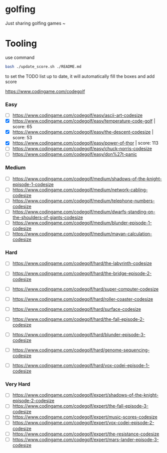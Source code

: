 # golfing
Just sharing golfing games ~

# Tooling
use command 
```bash
bash ./update_score.sh ./README.md  
```
to set the TODO list up to date, it will automatically fill the boxes and add score

https://www.codingame.com/codegolf

### Easy

- [ ] https://www.codingame.com/codegolf/easy/ascii-art-codesize
- [x] https://www.codingame.com/codegolf/easy/temperature-code-golf | score: 65
- [x] https://www.codingame.com/codegolf/easy/the-descent-codesize | score: 53
- [x] https://www.codingame.com/codegolf/easy/power-of-thor | score: 113
- [ ] https://www.codingame.com/codegolf/easy/chuck-norris-codesize
- [ ] https://www.codingame.com/codegolf/easy/don%27t-panic

### Medium

- [ ] https://www.codingame.com/codegolf/medium/shadows-of-the-knight-episode-1-codesize
- [ ] https://www.codingame.com/codegolf/medium/network-cabling-codesize
- [ ] https://www.codingame.com/codegolf/medium/telephone-numbers-codesize
- [ ] https://www.codingame.com/codegolf/medium/dwarfs-standing-on-the-shoulders-of-giants-codesize
- [ ] https://www.codingame.com/codegolf/medium/blunder-episode-1-codesize
- [ ] https://www.codingame.com/codegolf/medium/mayan-calculation-codesize

### Hard
- [ ] https://www.codingame.com/codegolf/hard/the-labyrinth-codesize
- [ ] https://www.codingame.com/codegolf/hard/the-bridge-episode-2-codesize
- [ ] https://www.codingame.com/codegolf/hard/super-computer-codesize
- [ ] https://www.codingame.com/codegolf/hard/roller-coaster-codesize
- [ ] https://www.codingame.com/codegolf/hard/surface-codesize
- [ ] https://www.codingame.com/codegolf/hard/the-fall-episode-2-codesize
- [ ] https://www.codingame.com/codegolf/hard/blunder-episode-3-codesize
- [ ] https://www.codingame.com/codegolf/hard/genome-sequencing-codesize
- [ ] https://www.codingame.com/codegolf/hard/vox-codei-episode-1-codesize


### Very Hard
- [ ] https://www.codingame.com/codegolf/expert/shadows-of-the-knight-episode-2-codesize
- [ ] https://www.codingame.com/codegolf/expert/the-fall-episode-3-codesize
- [ ] https://www.codingame.com/codegolf/expert/music-scores-codesize
- [ ] https://www.codingame.com/codegolf/expert/vox-codei-episode-2-codesize
- [ ] https://www.codingame.com/codegolf/expert/the-resistance-codesize
- [ ] https://www.codingame.com/codegolf/expert/mars-lander-episode-3-codesize